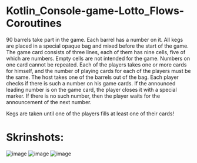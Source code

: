 # Kotlin_Console-game-Lotto_Flows-Coroutines

90 barrels take part in the game. Each barrel has a number on it. All kegs are placed in a special opaque bag and mixed before the start of the game.
The game card consists of three lines, each of them has nine cells, five of which are numbers. Empty cells are not intended for the game. Numbers on one card cannot be repeated.
Each of the players takes one or more cards for himself, and the number of playing cards for each of the players must be the same.
The host takes one of the barrels out of the bag. Each player checks if there is such a number on his game cards. If the announced leading number is on the game card, the player closes it with a special marker. If there is no such number, then the player waits for the announcement of the next number.

Kegs are taken until one of the players fills at least one of their cards!

# Skrinshots:
![image](https://user-images.githubusercontent.com/104363713/231092808-ddc51c17-4f87-45f8-8142-0345a88817fb.png)
![image](https://user-images.githubusercontent.com/104363713/231092996-edf95d67-5533-47ce-8ff6-8935b3277e80.png)
![image](https://user-images.githubusercontent.com/104363713/231093139-2f390958-773d-4881-903f-9ab62c591f5c.png)
